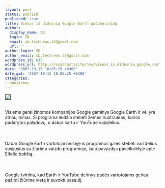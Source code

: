 ```yaml
---
layout: post
status: publish
published: true
title: Vienas iš didesnių Google Earth patobulinimų
author:
  display_name: SB
  login: SB
  email: sb.technews.lt@gmail.com
  url: ''
author_login: SB
author_email: sb.technews.lt@gmail.com
wordpress_id: 615
wordpress_url: http://localhost/site/new/vienas_is_didesniu_google_earth_patobulinimu/
date: '2007-10-15 18:05:25 +0300'
date_gmt: '2007-10-15 18:05:25 +0300'
categories:
- Naujienos
---
```

<div class="imgright"><img src="http://img99.imageshack.us/img99/8331/googlenaujienaiuc1.jpg" border="1"></div>
<p><br>Visiems gerai žinomos kompanijos Google gaminys Google Earth ir vėl yra atnaujinimas. Ši programa leidžia stebėti žemės nuotraukas, kurios padarytos palydovų, o dabar kartu ir YouTube vaizdelius.<br />
<br><br />
<br>Dabar Google Earth vartotojai neišėję iš programos galės stebėti vaizdelius susijusius su žiūrimu vaizdu programoje, kaip pavyzdys paveikslėlyje apie Eifelio bokštą.<br />
<br><br />
<br>Google tvirtina, kad Earth ir YouTube derinys padės vartotojams geriau pažinti žiūrima vietą ir suvokti pasaulį.<br />
<br></p>
